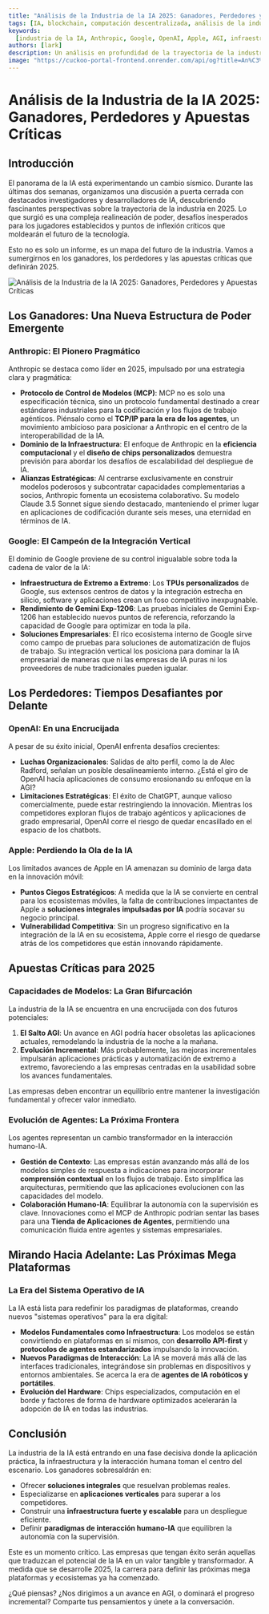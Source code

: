 ```yaml
---
title: "Análisis de la Industria de la IA 2025: Ganadores, Perdedores y Apuestas Críticas"
tags: [IA, blockchain, computación descentralizada, análisis de la industria, 2025]
keywords:
  [industria de la IA, Anthropic, Google, OpenAI, Apple, AGI, infraestructura de IA]
authors: [lark]
description: Un análisis en profundidad de la trayectoria de la industria de la IA en 2025, destacando las estructuras de poder emergentes, los desafíos para los jugadores establecidos y las apuestas críticas que están moldeando el futuro de la tecnología.
image: "https://cuckoo-portal-frontend.onrender.com/api/og?title=An%C3%A1lisis%20de%20la%20Industria%20de%20la%20IA%202025:%20Ganadores,%20Perdedores%20y%20Apuestas%20Cr%C3%ADticas"
---
```


# Análisis de la Industria de la IA 2025: Ganadores, Perdedores y Apuestas Críticas

## Introducción

El panorama de la IA está experimentando un cambio sísmico. Durante las últimas dos semanas, organizamos una discusión a puerta cerrada con destacados investigadores y desarrolladores de IA, descubriendo fascinantes perspectivas sobre la trayectoria de la industria en 2025. Lo que surgió es una compleja realineación de poder, desafíos inesperados para los jugadores establecidos y puntos de inflexión críticos que moldearán el futuro de la tecnología.

Esto no es solo un informe, es un mapa del futuro de la industria. Vamos a sumergirnos en los ganadores, los perdedores y las apuestas críticas que definirán 2025.

![Análisis de la Industria de la IA 2025: Ganadores, Perdedores y Apuestas Críticas](https://cuckoo-portal-frontend.onrender.com/api/og?title=An%C3%A1lisis%20de%20la%20Industria%20de%20la%20IA%202025:%20Ganadores,%20Perdedores%20y%20Apuestas%20Cr%C3%ADticas)

## Los Ganadores: Una Nueva Estructura de Poder Emergente

### **Anthropic: El Pionero Pragmático**

Anthropic se destaca como líder en 2025, impulsado por una estrategia clara y pragmática:

- **Protocolo de Control de Modelos (MCP)**: MCP no es solo una especificación técnica, sino un protocolo fundamental destinado a crear estándares industriales para la codificación y los flujos de trabajo agénticos. Piénsalo como el **TCP/IP para la era de los agentes**, un movimiento ambicioso para posicionar a Anthropic en el centro de la interoperabilidad de la IA.
- **Dominio de la Infraestructura**: El enfoque de Anthropic en la **eficiencia computacional** y el **diseño de chips personalizados** demuestra previsión para abordar los desafíos de escalabilidad del despliegue de IA.
- **Alianzas Estratégicas**: Al centrarse exclusivamente en construir modelos poderosos y subcontratar capacidades complementarias a socios, Anthropic fomenta un ecosistema colaborativo. Su modelo Claude 3.5 Sonnet sigue siendo destacado, manteniendo el primer lugar en aplicaciones de codificación durante seis meses, una eternidad en términos de IA.

### **Google: El Campeón de la Integración Vertical**

El dominio de Google proviene de su control inigualable sobre toda la cadena de valor de la IA:

- **Infraestructura de Extremo a Extremo**: Los **TPUs personalizados** de Google, sus extensos centros de datos y la integración estrecha en silicio, software y aplicaciones crean un foso competitivo inexpugnable.
- **Rendimiento de Gemini Exp-1206**: Las pruebas iniciales de Gemini Exp-1206 han establecido nuevos puntos de referencia, reforzando la capacidad de Google para optimizar en toda la pila.
- **Soluciones Empresariales**: El rico ecosistema interno de Google sirve como campo de pruebas para soluciones de automatización de flujos de trabajo. Su integración vertical los posiciona para dominar la IA empresarial de maneras que ni las empresas de IA puras ni los proveedores de nube tradicionales pueden igualar.

## Los Perdedores: Tiempos Desafiantes por Delante

### **OpenAI: En una Encrucijada**

A pesar de su éxito inicial, OpenAI enfrenta desafíos crecientes:

- **Luchas Organizacionales**: Salidas de alto perfil, como la de Alec Radford, señalan un posible desalineamiento interno. ¿Está el giro de OpenAI hacia aplicaciones de consumo erosionando su enfoque en la AGI?
- **Limitaciones Estratégicas**: El éxito de ChatGPT, aunque valioso comercialmente, puede estar restringiendo la innovación. Mientras los competidores exploran flujos de trabajo agénticos y aplicaciones de grado empresarial, OpenAI corre el riesgo de quedar encasillado en el espacio de los chatbots.

### **Apple: Perdiendo la Ola de la IA**

Los limitados avances de Apple en IA amenazan su dominio de larga data en la innovación móvil:

- **Puntos Ciegos Estratégicos**: A medida que la IA se convierte en central para los ecosistemas móviles, la falta de contribuciones impactantes de Apple a **soluciones integrales impulsadas por IA** podría socavar su negocio principal.
- **Vulnerabilidad Competitiva**: Sin un progreso significativo en la integración de la IA en su ecosistema, Apple corre el riesgo de quedarse atrás de los competidores que están innovando rápidamente.

## Apuestas Críticas para 2025

### **Capacidades de Modelos: La Gran Bifurcación**

La industria de la IA se encuentra en una encrucijada con dos futuros potenciales:

1. **El Salto AGI**: Un avance en AGI podría hacer obsoletas las aplicaciones actuales, remodelando la industria de la noche a la mañana.
2. **Evolución Incremental**: Más probablemente, las mejoras incrementales impulsarán aplicaciones prácticas y automatización de extremo a extremo, favoreciendo a las empresas centradas en la usabilidad sobre los avances fundamentales.

Las empresas deben encontrar un equilibrio entre mantener la investigación fundamental y ofrecer valor inmediato.

### **Evolución de Agentes: La Próxima Frontera**

Los agentes representan un cambio transformador en la interacción humano-IA.

- **Gestión de Contexto**: Las empresas están avanzando más allá de los modelos simples de respuesta a indicaciones para incorporar **comprensión contextual** en los flujos de trabajo. Esto simplifica las arquitecturas, permitiendo que las aplicaciones evolucionen con las capacidades del modelo.
- **Colaboración Humano-IA**: Equilibrar la autonomía con la supervisión es clave. Innovaciones como el MCP de Anthropic podrían sentar las bases para una **Tienda de Aplicaciones de Agentes**, permitiendo una comunicación fluida entre agentes y sistemas empresariales.

## Mirando Hacia Adelante: Las Próximas Mega Plataformas

### **La Era del Sistema Operativo de IA**

La IA está lista para redefinir los paradigmas de plataformas, creando nuevos "sistemas operativos" para la era digital:

- **Modelos Fundamentales como Infraestructura**: Los modelos se están convirtiendo en plataformas en sí mismos, con **desarrollo API-first** y **protocolos de agentes estandarizados** impulsando la innovación.
- **Nuevos Paradigmas de Interacción**: La IA se moverá más allá de las interfaces tradicionales, integrándose sin problemas en dispositivos y entornos ambientales. Se acerca la era de **agentes de IA robóticos y portátiles**.
- **Evolución del Hardware**: Chips especializados, computación en el borde y factores de forma de hardware optimizados acelerarán la adopción de IA en todas las industrias.

## Conclusión

La industria de la IA está entrando en una fase decisiva donde la aplicación práctica, la infraestructura y la interacción humana toman el centro del escenario. Los ganadores sobresaldrán en:

- Ofrecer **soluciones integrales** que resuelvan problemas reales.
- Especializarse en **aplicaciones verticales** para superar a los competidores.
- Construir una **infraestructura fuerte y escalable** para un despliegue eficiente.
- Definir **paradigmas de interacción humano-IA** que equilibren la autonomía con la supervisión.

Este es un momento crítico. Las empresas que tengan éxito serán aquellas que traduzcan el potencial de la IA en un valor tangible y transformador. A medida que se desarrolle 2025, la carrera para definir las próximas mega plataformas y ecosistemas ya ha comenzado.

¿Qué piensas? ¿Nos dirigimos a un avance en AGI, o dominará el progreso incremental? Comparte tus pensamientos y únete a la conversación.